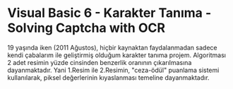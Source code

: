 # Visual Basic 6 - Karakter Tanıma - Solving Captcha with OCR

19 yaşında iken (2011 Ağustos), hiçbir kaynaktan faydalanmadan sadece kendi çabalarım ile geliştirmiş olduğum karakter tanıma projem. Algoritması 2 adet resimin yüzde cinsinden benzerlik oranının çıkarılmasına dayanmaktadır. Yani 1.Resim ile 2.Resimin, "ceza-ödül" puanlama sistemi kullanılarak, piksel değerlerinin kıyaslanması temeline dayanmaktadır.
